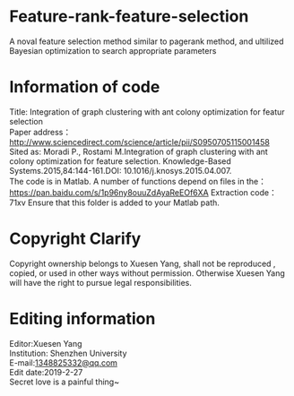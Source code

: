 # Feature-rank-feature-selection
A noval feature selection method similar to pagerank method, and ultilized Bayesian optimization to search appropriate parameters
# Information of code 
Title: Integration of graph clustering with ant colony optimization for featur selection  
Paper address：http://www.sciencedirect.com/science/article/pii/S0950705115001458    
Sited as: Moradi P., Rostami M.Integration of graph clustering with ant colony optimization for feature selection. Knowledge-Based Systems.2015,84:144-161.DOI: 10.1016/j.knosys.2015.04.007.   
The code is in Matlab. A number of functions depend on files in the：https://pan.baidu.com/s/1p96ny8ouuZdAyaReEOf6XA Extraction code：71xv Ensure that this folder is added to your Matlab path.   
# Copyright Clarify    
Copyright ownership belongs to Xuesen Yang, shall not be reproduced , copied, or used in other ways without permission. Otherwise Xuesen Yang will have the right to pursue legal responsibilities.    
# Editing information      
Editor:Xuesen Yang              
Institution: Shenzhen University             
E-mail:1348825332@qq.com            
Edit date:2019-2-27   
Secret love is a painful thing~
